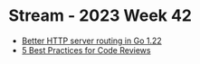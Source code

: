 # Stream - 2023 Week 42

- [Better HTTP server routing in Go 1.22](https://eli.thegreenplace.net/2023/better-http-server-routing-in-go-122/)
- [5 Best Practices for Code Reviews](https://www.codelantis.com/blog/code-reviews-best-practices)
